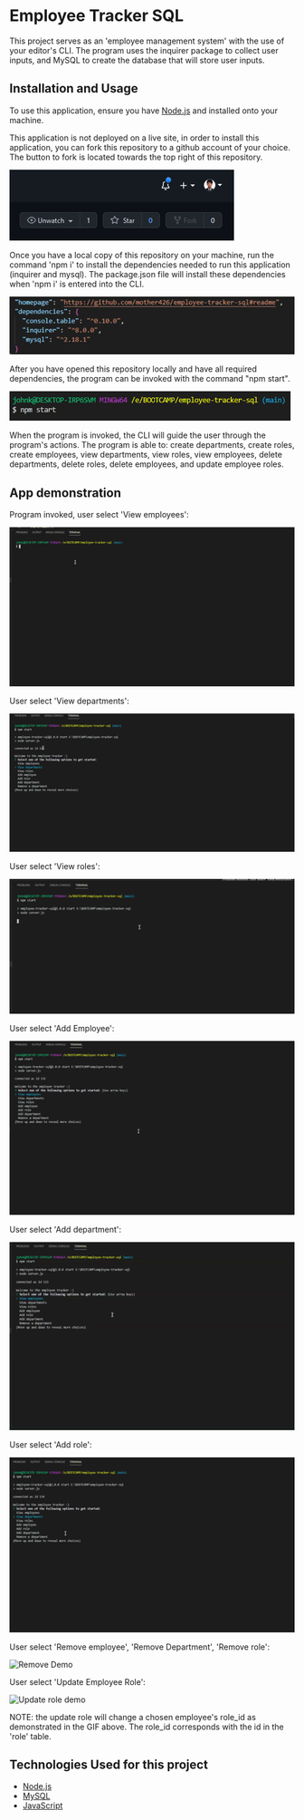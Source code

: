 # Employee Tracker SQL

This project serves as an 'employee management system' with the use of your editor's CLI. The program uses the inquirer package to collect user inputs, and MySQL to create the database that will store user inputs. 
## Installation and Usage

To use this application, ensure you have [Node.js](https://nodejs.org/en/) and installed onto your machine. 

This application is not deployed on a live site, in order to install this application, you can fork this repository to a github account of your choice. The button to fork is located towards the top right of this repository. 

![Fork Button](/Assets/forkbutton.png)

Once you have a local copy of this repository on your machine, run the command 'npm i' to install the dependencies needed to run this application (inquirer and mysql). The package.json file will install these dependencies when 'npm i' is entered into the CLI.  

![Dependencies for this App](/Assets/dependencies.png)

After you have opened this repository locally and have all required dependencies, the program can be invoked with the command "npm start". 

![npm start](/Assets/npmstart.png)

When the program is invoked, the CLI will guide the user through the program's actions. The program is able to: create departments, create roles, create employees, view departments, view roles, view employees, delete departments, delete roles, delete employees, and update employee roles. 

## App demonstration 

Program invoked, user select 'View employees':

![View Employees demo](/Assets/viewemployeesdemo.gif)

User select 'View departments':

![View Departments Demo](/Assets/viewdepartment.gif)

User select 'View roles':

![View Roles Demo](/Assets/viewroles.gif)

User select 'Add Employee':

![Add employee demo](/Assets/newemployee.gif)

User select 'Add department':

![Add department demo](/Assets/newdepartment.gif)

User select 'Add role':

![Add role demo](/Assets/newrole.gif)

User select 'Remove employee', 'Remove Department', 'Remove role':

![Remove Demo](/Assets/removedemo.gif)

User select 'Update Employee Role':

![Update role demo](/Assets/updaterole.gif)

NOTE: the update role will change a chosen employee's role_id as demonstrated in the GIF above. The role_id corresponds with the id in the 'role' table. 

## Technologies Used for this project
 - [Node.js](https://nodejs.org/en/)
 - [MySQL](https://www.mysql.com/)
 - [JavaScript](https://www.javascript.com/)